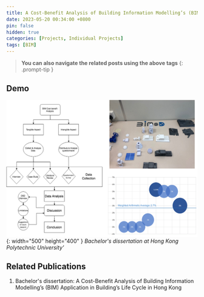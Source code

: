 ```yaml
---
title: A Cost-Benefit Analysis of Building Information Modelling’s (BIM) Application in Building’s Life Cycle in Hong Kong
date: 2023-05-20 00:34:00 +0800
pin: false
hidden: true
categories: [Projects, Individual Projects]
tags: [BIM]
---
```


> **You can also navigate the related posts using the above tags**
{: .prompt-tip }


## Demo

![img-description](/images/Project/bim.png){: width="500" height="400" }
_Bachelor's dissertation at Hong Kong Polytechnic University'_


## Related Publications
1. Bachelor's dissertation: A Cost-Benefit Analysis of Building Information Modelling’s (BIM) Application in Building’s Life Cycle in Hong Kong


